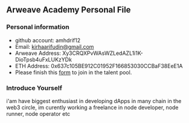 ## Arweave Academy Personal File

### Personal information

- github account: amhdrif12
- Email: kirhaarifudin@gmail.com
- Arweave Address: Xy3CRQXPvWAsWZLedAZL1i1K-DioTpsb4uFxLUKzYDk
- ETH Address: 0x637c105BE912C01952F166853030CCBaF38EeE1A
- Please finish this [form](https://docs.google.com/forms/d/e/1FAIpQLSfWA5fIIcBgmRppm3jNz5vmf9Mai_QMVil-2pO4r7YKn_Zhtw/viewform?usp=sf_link) to join in the talent pool.

### Introduce Yourself
 i'am have biggest enthusiast in developing dApps in many chain in the web3 circle, im curently working a freelance in node developer, node runner, node operator etc
